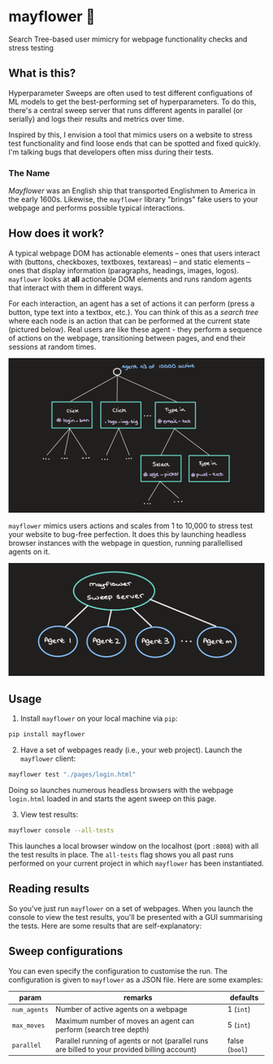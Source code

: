 # mayflower 💐
Search Tree-based user mimicry for webpage functionality checks and stress testing

## What is this?
Hyperparameter Sweeps are often used to test different configuations of ML models to get the best-performing set of hyperparameters. To do this, there's a central sweep server that runs different agents in parallel (or serially) and logs their results and metrics over time.

Inspired by this, I envision a tool that mimics users on a website to stress test functionality and find loose ends that can be spotted and fixed quickly. I'm talking bugs that developers often miss during their tests.

### The Name
*Mayflower* was an English ship that transported Englishmen to America in the early 1600s. Likewise, the `mayflower` library "brings" fake users to your webpage and performs possible typical interactions.

## How does it work?
A typical webpage DOM has actionable elements – ones that users interact with (buttons, checkboxes, textboxes, textareas) – and static elements – ones that display information (paragraphs, headings, images, logos). `mayflower` looks at **all** actionable DOM elements and runs random agents that interact with them in different ways.

For each interaction, an agent has a set of actions it can perform (press a button, type text into a textbox, etc.). You can think of this as a *search tree* where each node is an action that can be performed at the current state (pictured below). Real users are like these agent - they perform a sequence of actions on the webpage, transitioning between pages, and end their sessions at random times.

<img src="./assets/agent.jpeg">

`mayflower` mimics users actions and scales from 1 to 10,000 to stress test your website to bug-free perfection. It does this by launching headless browser instances with the webpage in question, running parallellised agents on it.

<img src="./assets/sweeper.jpeg">

## Usage 

1. Install `mayflower` on your local machine via `pip`:

```bash
pip install mayflower
```

2. Have a set of webpages ready (i.e., your web project). Launch the `mayflower` client:

```bash
mayflower test "./pages/login.html"
```

Doing so launches numerous headless browsers with the webpage `login.html` loaded in and starts the agent sweep on this page.

3. View test results:

```bash
mayflower console --all-tests
```

This launches a local browser window on the localhost (port `:8008`) with all the test results in place. The `all-tests` flag shows you all past runs performed on your current project in which `mayflower` has been instantiated.

## Reading results
So you've just run `mayflower` on a set of webpages. When you launch the console to view the test results, you'll be presented with a GUI summarising the tests. Here are some results that are self-explanatory:

<!-- TODO: Add results list -->

## Sweep configurations
You can even specify the configuration to customise the run. The configuration is given to `mayflower` as a JSON file. Here are some examples:

| **param**    | **remarks**                                                                                   | **defaults**   |
|--------------|-----------------------------------------------------------------------------------------------|----------------|
| `num_agents` | Number of active agents on a webpage                                                          | 1 (`int`)      |
| `max_moves`  | Maximum number of moves an agent can perform (search tree depth)                              | 5 (`int`)      |
| `parallel`   | Parallel running of agents or not (parallel runs are billed to your provided billing account) | false (`bool`) |
